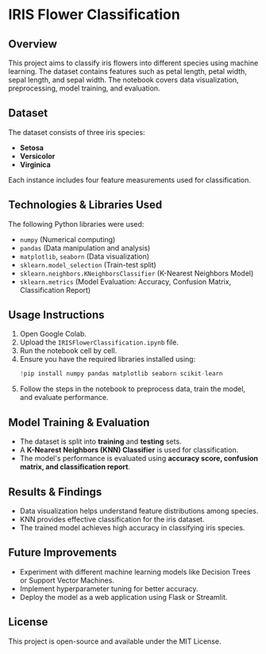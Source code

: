 # IRIS Flower Classification

## Overview
This project aims to classify iris flowers into different species using machine learning. The dataset contains features such as petal length, petal width, sepal length, and sepal width. The notebook covers data visualization, preprocessing, model training, and evaluation.

## Dataset
The dataset consists of three iris species:
- **Setosa**
- **Versicolor**
- **Virginica**

Each instance includes four feature measurements used for classification.

## Technologies & Libraries Used
The following Python libraries were used:

- `numpy` (Numerical computing)
- `pandas` (Data manipulation and analysis)
- `matplotlib`, `seaborn` (Data visualization)
- `sklearn.model_selection` (Train-test split)
- `sklearn.neighbors.KNeighborsClassifier` (K-Nearest Neighbors Model)
- `sklearn.metrics` (Model Evaluation: Accuracy, Confusion Matrix, Classification Report)

## Usage Instructions
1. Open Google Colab.
2. Upload the `IRISFlowerClassification.ipynb` file.
3. Run the notebook cell by cell.
4. Ensure you have the required libraries installed using:
   ```python
   !pip install numpy pandas matplotlib seaborn scikit-learn
   ```
5. Follow the steps in the notebook to preprocess data, train the model, and evaluate performance.

## Model Training & Evaluation
- The dataset is split into **training** and **testing** sets.
- A **K-Nearest Neighbors (KNN) Classifier** is used for classification.
- The model's performance is evaluated using **accuracy score, confusion matrix, and classification report**.

## Results & Findings
- Data visualization helps understand feature distributions among species.
- KNN provides effective classification for the iris dataset.
- The trained model achieves high accuracy in classifying iris species.

## Future Improvements
- Experiment with different machine learning models like Decision Trees or Support Vector Machines.
- Implement hyperparameter tuning for better accuracy.
- Deploy the model as a web application using Flask or Streamlit.

## License
This project is open-source and available under the MIT License.

